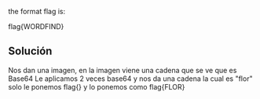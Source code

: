 the format flag is:

flag{WORDFIND}

## Solución
Nos dan una imagen, en la imagen viene una cadena que se ve que es Base64
Le aplicamos 2 veces base64 y nos da una cadena la cual es "flor"
solo le ponemos flag{}
y lo ponemos como flag{FLOR}
